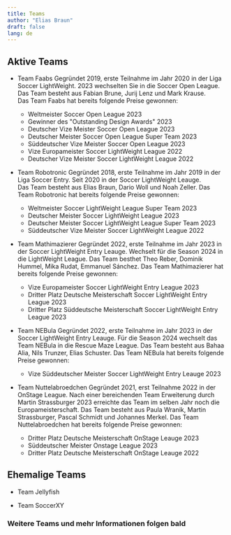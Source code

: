 ```yaml
---
title: Teams
author: "Elias Braun"
draft: false
lang: de
---
```



## Aktive Teams
 - Team Faabs 
    Gegründet 2019, erste Teilnahme im Jahr 2020 in der Liga Soccer LightWeight. 2023 wechselten Sie in die Soccer Open League.  
    Das Team besteht aus Fabian Brune, Jurij Lenz und Mark Krause.  
    Das Team Faabs hat bereits folgende Preise gewonnen:
     - Weltmeister Soccer Open League 2023
     - Gewinner des "Outstanding Design Awards" 2023
     - Deutscher Vize Meister Soccer Open League 2023
     - Deutscher Meister Soccer Open League Super Team 2023
     - Süddeutscher Vize Meister Soccer Open League 2023
     - Vize Europameister Soccer LightWeight League 2022
     - Deutscher Vize Meister Soccer LightWeight League 2022

 - Team Robotronic 
    Gegründet 2018, erste Teilnahme im Jahr 2019 in der Liga Soccer Entry. Seit 2020 in der Soccer LightWeight Leauge.  
    Das Team besteht aus Elias Braun, Dario Woll und Noah Zeller. 
    Das Team Robotronic hat bereits folgende Preise gewonnen:
     - Weltmeister Soccer LightWeight League Super Team 2023
     - Deutscher Meister Soccer LightWeight League 2023
     - Deutscher Meister Soccer LightWeight League Super Team 2023
     - Süddeutscher Vize Meister Soccer LightWeight League 2022

 - Team Mathimazierer 
    Gegründet 2022, erste Teilnahme im Jahr 2023 in der Soccer LightWeight Entry Leauge. Wechselt für die Season 2024 in die LightWeight League. 
    Das Team besthet Theo Reber, Dominik Hummel, Mika Rudat, Emmanuel Sánchez.
    Das Team Mathimazierer hat bereits folgende Preise gewonnen: 
     - Vize Europameister Soccer LightWeight Entry League 2023
     - Dritter Platz Deutsche Meisterschaft Soccer LightWeight Entry League 2023
     - Dritter Platz Süddeutsche Meisterschaft Soccer LightWeight Entry League 2023

 - Team NEBula 
    Gegründet 2022, erste Teilnahme im Jahr 2023 in der Soccer LightWeight Entry Leauge. Für die Season 2024 wechselt das Team NEBula in die Rescue Maze League.
    Das Team besteht aus Bahaa Alia, Nils Trunzer, Elias Schuster.
    Das Team NEBula hat bereits folgende Preise gewonnen:
     - Vize Süddeutscher Meister Soccer LightWeight Entry Leauge 2023

 - Team Nuttelabroedchen
    Gegründet 2021, erst Teilnahme 2022 in der OnStage League. Nach einer bereichenden Team Erweiterung durch Martin Strassburger 2023 erreichte das Team im selben Jahr noch die Europameisterschaft.
    Das Team besteht aus Paula Wranik, Martin Strassburger, Pascal Schmidt und Johannes Merkel.
    Das Team Nuttelabroedchen hat bereits folgende Preise gewonnen:
     - Dritter Platz Deutsche Meisterschaft OnStage Leauge 2023
     - Süddeutscher Meister Onstage League 2023
     - Dritter Platz Deutsche Meisterschaft OnStage Leauge 2022

## Ehemalige Teams
 - Team Jellyfish

 - Team SoccerXY


### Weitere Teams und mehr Informationen folgen bald